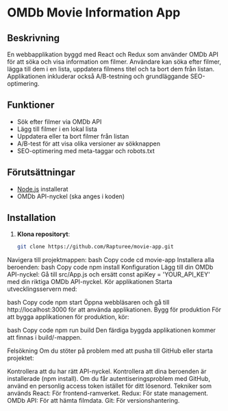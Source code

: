 # OMDb Movie Information App

## Beskrivning
En webbapplikation byggd med React och Redux som använder OMDb API för att söka och visa information om filmer. Användare kan söka efter filmer, lägga till dem i en lista, uppdatera filmens titel och ta bort dem från listan. Applikationen inkluderar också A/B-testning och grundläggande SEO-optimering.

## Funktioner
- Sök efter filmer via OMDb API
- Lägg till filmer i en lokal lista
- Uppdatera eller ta bort filmer från listan
- A/B-test för att visa olika versioner av sökknappen
- SEO-optimering med meta-taggar och robots.txt

## Förutsättningar
- [Node.js](https://nodejs.org/) installerat
- OMDb API-nyckel (ska anges i koden)

## Installation
1. **Klona repositoryt**:
   ```bash
   git clone https://github.com/Rapturee/movie-app.git
Navigera till projektmappen:
bash
Copy code
cd movie-app
Installera alla beroenden:
bash
Copy code
npm install
Konfiguration
Lägg till din OMDb API-nyckel:
Gå till src/App.js och ersätt const apiKey = 'YOUR_API_KEY' med din riktiga OMDb API-nyckel.
Kör applikationen
Starta utvecklingsservern med:

bash
Copy code
npm start
Öppna webbläsaren och gå till http://localhost:3000 för att använda applikationen.
Bygg för produktion
För att bygga applikationen för produktion, kör:

bash
Copy code
npm run build
Den färdiga byggda applikationen kommer att finnas i build/-mappen.

Felsökning
Om du stöter på problem med att pusha till GitHub eller starta projektet:

Kontrollera att du har rätt API-nyckel.
Kontrollera att dina beroenden är installerade (npm install).
Om du får autentiseringsproblem med GitHub, använd en personlig access token istället för ditt lösenord.
Tekniker som används
React: För frontend-ramverket.
Redux: För state management.
OMDb API: För att hämta filmdata.
Git: För versionshantering.